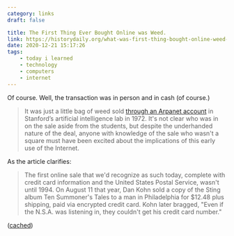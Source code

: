 ```yaml
---
category: links
draft: false

title: The First Thing Ever Bought Online was Weed.
link: https://historydaily.org/what-was-first-thing-bought-online-weed-obviously
date: 2020-12-21 15:17:26
tags:
    - today i learned
    - technology
    - computers
    - internet
---
```


Of course. Well, the transaction was in person and in cash (of course.)

> It was just a little bag of weed sold [through an Arpanet account](https://gizmodo.com/remember-how-the-first-thing-ever-sold-online-was-a-bag-1708799689) in Stanford’s artificial intelligence lab in 1972. It's not clear who was in on the sale aside from the students, but despite the underhanded nature of the deal, anyone with knowledge of the sale who wasn't a square must have been excited about the implications of this early use of the Internet.

As the article clarifies:

> The first online sale that we'd recognize as such today, complete with credit card information and the United States Postal Service, wasn't until 1994. On August 11 that year, Dan Kohn sold a copy of the Sting album Ten Summoner's Tales to a man in Philadelphia for $12.48 plus shipping, paid via encrypted credit card. Kohn later bragged, "Even if the N.S.A. was listening in, they couldn't get his credit card number."

([cached](https://static-log.nikhil.io/misc/w/weed-internet.html))
